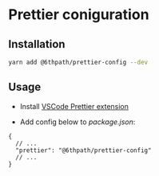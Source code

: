 # Prettier coniguration

## Installation

```bash
yarn add @6thpath/prettier-config --dev
```

## Usage

- Install [VSCode Prettier extension](https://marketplace.visualstudio.com/items?itemName=esbenp.prettier-vscode)

- Add config below to _package.json_:

```jsonc
{
  // ...
  "prettier": "@6thpath/prettier-config"
  // ...
}
```

